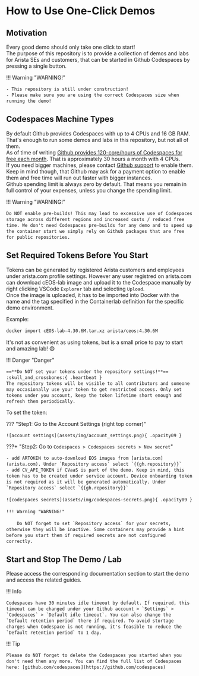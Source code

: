 # How to Use One-Click Demos

## Motivation

Every good demo should only take one click to start!  
The purpose of this repository is to provide a collection of demos and labs for Arista SEs and customers, that can be started in Github Codespaces by pressing a single button.

!!! Warning "WARNING!"

    - This repository is still under construction!
    - Please make sure you are using the correct Codespaces size when running the demo!

## Codespaces Machine Types

By default Github provides Codespaces with up to 4 CPUs and 16 GB RAM. That's enough to run some demos and labs in this repository, but not all of them.  
As of time of writing [Github provides 120-core/hours of Codespaces for free each month](https://github.com/features/codespaces). That is approximately 30 hours a month with 4 CPUs.  
If you need bigger machines, please contact [Github support](https://support.github.com/) to enable them. Keep in mind though, that Github may ask for a payment option to enable them and free time will run out faster with bigger instances.  
Github spending limit is always zero by default. That means you remain in full control of your expenses, unless you change the spending limit.

!!! Warning "WARNING!"

    Do NOT enable pre-builds! This may lead to excessive use of Codespaces storage across different regions and increased costs / reduced free time. We don't need Codespaces pre-builds for any demo and to speed up the container start we simply rely on Github packages that are free for public repositories.

## Set Required Tokens Before You Start

Tokens can be generated by registered Arista customers and employees under arista.com profile settings. However any user registred on arista.com can download cEOS-lab image and upload it to the Codespace manually by right clicking VSCode `Explorer` tab and selecting `Upload`.  
Once the image is uploaded, it has to be imported into Docker with the name and the tag specified in the Containerlab definition for the specific demo environment.

Example:

```bash
docker import cEOS-lab-4.30.6M.tar.xz arista/ceos:4.30.6M
```

It's not as convenient as using tokens, but is a small price to pay to start and amazing lab! 😄

!!! Danger "Danger"

    ==**Do NOT set your tokens under the repository settings!**== :skull_and_crossbones:{ .heartbeat }  
    The repository tokens will be visible to all contributors and someone may occasionally use your token to get restricted access. Only set tokens under you account, keep the token lifetime short enough and refresh them periodically.

To set the token:

??? "Step1: Go to the Account Settings (right top corner)"

    ![account settings](assets/img/account_settings.png){ .opacity09 }

???+ "Step2: Go to `Codespaces > Codespaces secrets > New secret`"

    - add ARTOKEN to auto-download EOS images from [arista.com](arista.com). Under `Repository access` select `{{gh.repository}}`
    - add CV_API_TOKEN if CVaaS is part of the demo. Keep in mind, this token has to be created under service account. Device onboarding token is not required as it will be generated automatically. Under `Repository access` select `{{gh.repository}}`

    ![codespaces secrets](assets/img/codespaces-secrets.png){ .opacity09 }

    !!! Warning "WARNING!"

        Do NOT forget to set `Repository access` for your secrets, otherwise they will be inactive. Some containers may provide a hint before you start them if required secrets are not configured correctly.

## Start and Stop The Demo / Lab

Please access the corresponding documentation section to start the demo and access the related guides.

!!! Info

    Codespaces have 30 minutes idle timeout by default. If required, this timeout can be changed under your Github account > `Settings` > `Codespaces` > `Default idle timeout`. You can also change the `Default retention period` there if required. To avoid stortage charges when Codespace is not running, it's feasible to reduce the `Default retention period` to 1 day.

!!! Tip

    Please do NOT forget to delete the Codespaces you started when you don't need them any more. You can find the full list of Codespaces here: [github.com/codespaces](https://github.com/codespaces)
